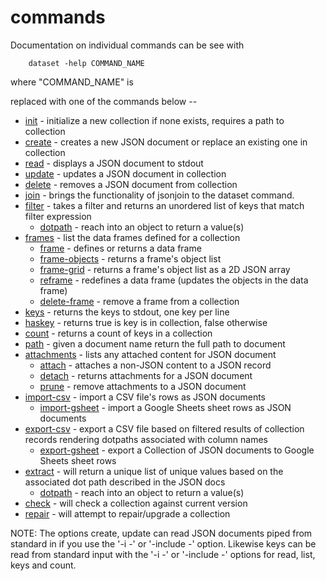 
# commands

Documentation on individual commands can be see with

```
    dataset -help COMMAND_NAME
```

where "COMMAND_NAME" is 

replaced with one of the commands below --

+ [init](init.html) - initialize a new collection if none exists, requires a
  path to collection
+ [create](create.html) - creates a new JSON document or replace an existing
  one in collection 
+ [read](read.html) - displays a JSON document to stdout
+ [update](update.html) - updates a JSON document in collection
+ [delete](delete.html) - removes a JSON document from collection
+ [join](join.html) - brings the functionality of jsonjoin to the dataset
  command.
+ [filter](filter.html) - takes a filter and returns an unordered list of keys
  that match filter expression
    + [dotpath](dotpath.html) - reach into an object to return a value(s)
+ [frames](frames.html) - list the data frames defined for a collection
    + [frame](frame.html) - defines or returns a data frame 
    + [frame-objects](frame-objects.html) - returns a frame's object list
    + [frame-grid](frame-grid.html) - returns a frame's object list as a 2D JSON array
    + [reframe](reframe.html) - redefines a data frame (updates the objects in the data frame)
    + [delete-frame](delete-frame.html) - remove a frame from a collection
+ [keys](keys.html) - returns the keys to stdout, one key per line
+ [haskey](haskey.html) - returns true is key is in collection, false otherwise
+ [count](count.html) - returns a count of keys in a collection
+ [path](path.html) - given a document name return the full path to document
+ [attachments](attachments.html) - lists any attached content for JSON document
    + [attach](attach.html) - attaches a non-JSON content to a JSON record
    + [detach](detach.html) - returns attachments for a JSON document
    + [prune](prune.html) - remove attachments to a JSON document
+ [import-csv](import-csv.html) - import a CSV file's rows as JSON documents
    + [import-gsheet](import-gsheet.html) - import a Google Sheets sheet rows
      as JSON documents
+ [export-csv](export-csv.html) - export a CSV file based on filtered results of
  collection records rendering dotpaths associated with column names
    + [export-gsheet](export-gsheet.html) - export a Collection of JSON
      documents to Google Sheets sheet rows
+ [extract](extract.html) - will return a unique list of unique values based on
  the associated dot path described in the JSON docs
    + [dotpath](dotpath.html) - reach into an object to return a value(s)
+ [check](check.html) - will check a collection against current version
+ [repair](repair.html) - will attempt to repair/upgrade a collection

NOTE: The options create, update can read JSON documents piped 
from standard in if you use the '-i -' or '-include -' option. 
Likewise keys can be read from standard input with the '-i -' 
or '-include -' options for read, list, keys and count.

